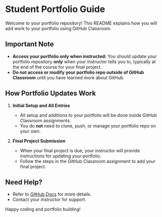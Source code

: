 # Student Portfolio Guide

Welcome to your portfolio repository! This README explains how you will add work to your portfolio using GitHub Classroom.

## Important Note

- **Access your portfolio only when instructed:** You should update your portfolio repository **only** when your instructor tells you to, typically at the end of the course for your final project.
- **Do not access or modify your portfolio repo outside of GitHub Classroom** until you have learned more about GitHub.

## How Portfolio Updates Work

1. **Initial Setup and All Entries**
    - All setup and additions to your portfolio will be done inside GitHub Classroom assignments.
    - You do **not** need to clone, push, or manage your portfolio repo on your own.

2. **Final Project Submission**
    - When your final project is due, your instructor will provide instructions for updating your portfolio.
    - Follow the steps in the GitHub Classroom assignment to add your final project.

## Need Help?

- Refer to [GitHub Docs](https://docs.github.com/en) for more details.
- Contact your instructor for support.

Happy coding and portfolio building!
